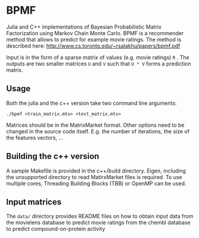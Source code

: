 # BPMF

Julia and C++ implementations of Bayesian Probabilistic Matrix Factorization using Markov Chain Monte Carlo. BPMF is a 
recommender method that allows to predict for example movie ratings. The method is described here: http://www.cs.toronto.edu/~rsalakhu/papers/bpmf.pdf

Input is in the form of a sparse matrix of values (e.g. movie ratings) `R` . The outputs are two smaller matrices `U` and `V` such that `U * V` forms a prediction matrix.

## Usage

Both the julia and the c++ version take two command line arguments:

`./bpmf <train_matrix.mtx> <test_matrix.mtx>`

Matrices should be in the MatrixMarket format. Other options need to be changed in the source code itself. E.g. the number of iterations, the size of the features vectors, ...

## Building the c++ version

A sample Makefile is provided in the c++/build directory. Eigen, including the unsupported directory to read MatirxMarket files is required. To use multiple cores, Threading Building Blocks (TBB) or OpenMP can be used. 

## Input matrices
The `data/` directory provides README files on how to obtain input data from the movielens database to predict movie ratings 
from the chembl database to predict compound-on-protein activity

